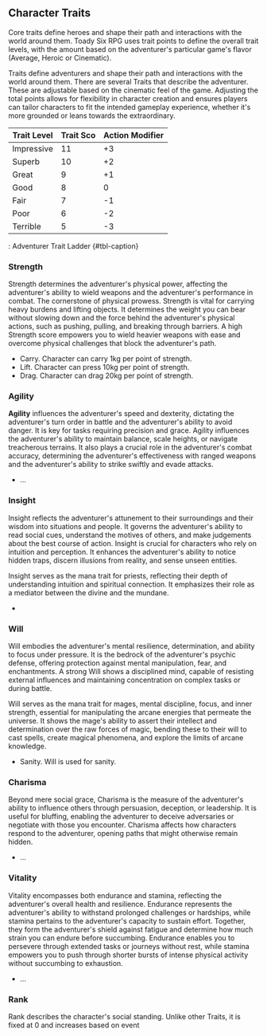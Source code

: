 ## Character Traits

Core traits define heroes and shape their path and interactions with the world around them. Toady Six RPG uses trait points to define the overall trait levels, with the amount based on the adventurer's particular game's flavor (Average, Heroic or Cinematic). 

Traits define adventurers and shape their path and interactions with the world around them. There are several Traits that describe the adventurer. These are adjustable based on the cinematic feel of the game. Adjusting the total points allows for flexibility in character creation and ensures players can tailor characters to fit the intended gameplay experience, whether it's more grounded or leans towards the extraordinary.

| Trait Level | Trait Sco | Action Modifier |
| ----------- | --------- | --------------- |
| Impressive  | 11        | +3              |
| Superb      | 10        | +2              |
| Great       | 9         | +1              |
| Good        | 8         | 0               |
| Fair        | 7         | -1              |
| Poor        | 6         | -2              |
| Terrible    | 5         | -3              |

: Adventurer Trait Ladder {#tbl-caption}

### Strength

Strength determines the adventurer's physical power, affecting the adventurer's ability to wield weapons and the adventurer's performance in combat. The cornerstone of physical prowess. Strength is vital for carrying heavy burdens and lifting objects. It determines the weight you can bear without slowing down and the force behind the adventurer's physical actions, such as pushing, pulling, and breaking through barriers. A high Strength score empowers you to wield heavier weapons with ease and overcome physical challenges that block the adventurer's path.

* Carry. Character can carry 1kg per point of strength.
* Lift. Character can press 10kg per point of strength.
* Drag. Character can drag 20kg per point of strength.

### Agility

**Agility** influences the adventurer's speed and dexterity, dictating the adventurer's turn order in battle and the adventurer's ability to avoid danger. It is key for tasks requiring precision and grace. Agility influences the adventurer's ability to maintain balance, scale heights, or navigate treacherous terrains. It also plays a crucial role in the adventurer's combat accuracy, determining the adventurer's effectiveness with ranged weapons and the adventurer's ability to strike swiftly and evade attacks.

* ...

### Insight

Insight reflects the adventurer's attunement to their surroundings and their wisdom into situations and people. It governs the adventurer's ability to read social cues, understand the motives of others, and make judgements about the best course of action. Insight is crucial for characters who rely on intuition and perception. It enhances the adventurer's ability to notice hidden traps, discern illusions from reality, and sense unseen entities.

Insight serves as the mana trait for priests, reflecting their depth of understanding intuition and spiritual connection. It emphasizes their role as a mediator between the divine and the mundane.

* 

### Will

Will embodies the adventurer's mental resilience, determination, and ability to focus under pressure. It is the bedrock of the adventurer's psychic defense, offering protection against mental manipulation, fear, and enchantments. A strong Will shows a disciplined mind, capable of resisting external influences and maintaining concentration on complex tasks or during battle.

Will serves as the mana trait for mages, mental discipline, focus, and inner strength, essential for manipulating the arcane energies that permeate the universe. It shows the mage's ability to assert their intellect and determination over the raw forces of magic, bending these to their will to cast spells, create magical phenomena, and explore the limits of arcane knowledge.

* Sanity. Will is used for sanity.

### Charisma

Beyond mere social grace, Charisma is the measure of the adventurer's ability to influence others through persuasion, deception, or leadership. It is useful for bluffing, enabling the adventurer to deceive adversaries or negotiate with those you encounter. Charisma affects how characters respond to the adventurer, opening paths that might otherwise remain hidden.

* ...

### Vitality

Vitality encompasses both endurance and stamina, reflecting the adventurer's overall health and resilience. Endurance represents the adventurer's ability to withstand prolonged challenges or hardships, while stamina pertains to the adventurer's capacity to sustain effort. Together, they form the adventurer's shield against fatigue and determine how much strain you can endure before succumbing. Endurance enables you to persevere through extended tasks or journeys without rest, while stamina empowers you to push through shorter bursts of intense physical activity without succumbing to exhaustion.

* ...

### Rank

Rank describes the character's social standing. Unlike other Traits, it is fixed at 0 and increases based on event